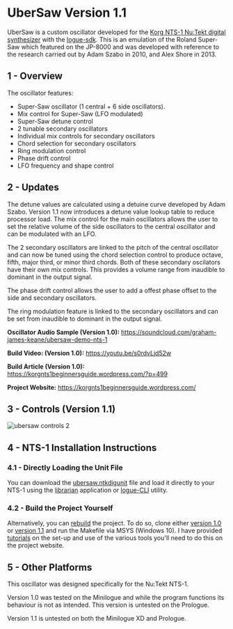 # UberSaw Version 1.1
UberSaw is a custom oscillator developed for the [Korg NTS-1 Nu:Tekt digital synthesizer](https://www.korg.com/us/products/dj/nts_1/) with the [logue-sdk](https://github.com/korginc/logue-sdk). This is an emulation of the Roland Super-Saw which featured on the JP-8000 and was developed with reference to the research carried out by Adam Szabo in 2010, and Alex Shore in 2013.

## 1 - Overview
The oscillator features:
- Super-Saw oscillator (1 central + 6 side oscillators).
- Mix control for Super-Saw (LFO modulated)
- Super-Saw detune control
- 2 tunable secondary oscillators
- Individual mix controls for secondary oscillators
- Chord selection for secondary oscillators
- Ring modulation control
- Phase drift control
- LFO frequency and shape control

## 2 - Updates
The detune values are calculated using a detuine curve developed by Adam Szabo. Version 1.1 now introduces a detune value lookup table to reduce processor load. The mix control for the main oscillators allows the user to set the relative volume of the side oscillators to the central oscillator and can be modulated with an LFO.

The 2 secondary oscillators are linked to the pitch of the central oscillator and can now be tuned using the chord selection control to produce octave, fifth, major third, or minor third chords. Both of these secondary oscilators have their own mix controls. This provides a volume range from inaudible to dominant in the output signal. 

The phase drift control allows the user to add a offest phase offset to the side and secondary oscillators.

The ring modulation feature is linked to the secondary oscillators and can be set from inaudible to dominant in the output signal.


**Oscillator Audio Sample (Version 1.0):**
https://soundcloud.com/graham-james-keane/ubersaw-demo-nts-1

**Build Video: (Version 1.0):**
https://youtu.be/s0rdvLjd52w

**Build Article (Version 1.0):**
https://korgnts1beginnersguide.wordpress.com/?p=499

**Project Website:**
https://korgnts1beginnersguide.wordpress.com/

## 3 - Controls (Version 1.1)

![ubersaw controls 2](https://user-images.githubusercontent.com/40239414/126349756-71f3da96-5e6a-4e77-af75-cdd304ef655b.png)

## 4 - NTS-1 Installation Instructions 

### 4.1 - Directly Loading the Unit File
You can download the [ubersaw.ntkdigunit](https://github.com/GrahamJamesKeane/UberSaw/blob/main/ubersaw_v1.1/ubersaw.ntkdigunit) file and load it directly to your NTS-1 using the [librarian](https://korgnts1beginnersguide.wordpress.com/2021/07/06/compiling-and-loading-our-first-custom-project-the-waves-demo/2/) application or [logue-CLI](https://korgnts1beginnersguide.wordpress.com/2021/07/06/compiling-and-loading-our-first-custom-project-the-waves-demo/3/) utility.

### 4.2 - Build the Project Yourself
Alternatively, you can [rebuild](https://korgnts1beginnersguide.wordpress.com/2021/07/06/compiling-and-loading-our-first-custom-project-the-waves-demo/) the project. To do so, clone either [version 1.0](https://github.com/GrahamJamesKeane/UberSaw/tree/main/ubersaw_v1.0) or [version 1.1](https://github.com/GrahamJamesKeane/UberSaw/tree/main/ubersaw_v1.1) and run the Makefile via MSYS (Windows 10). I have provided [tutorials](https://korgnts1beginnersguide.wordpress.com/setting-up-the-development-environment/) on the set-up and use of the various tools you'll need to do this on the project website.

## 5 - Other Platforms
This oscillator was designed specifically for the Nu:Tekt NTS-1. 

Version 1.0 was tested on the Minilogue and while the program functions its behaviour is not as intended. This version is untested on the Prologue.

Version 1.1 is untested on both the Minilogue XD and Prologue.
